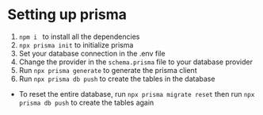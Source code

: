 # Setting up prisma

1. `npm i ` to install all the dependencies
2. `npx prisma init` to initialize prisma
3. Set your database connection in the .env file
4. Change the provider in the `schema.prisma` file to your database provider
5. Run `npx prisma generate` to generate the prisma client
6. Run `npx prisma db push` to create the tables in the database

- To reset the entire database, run `npx prisma migrate reset` then run `npx prisma db push` to create the tables again
